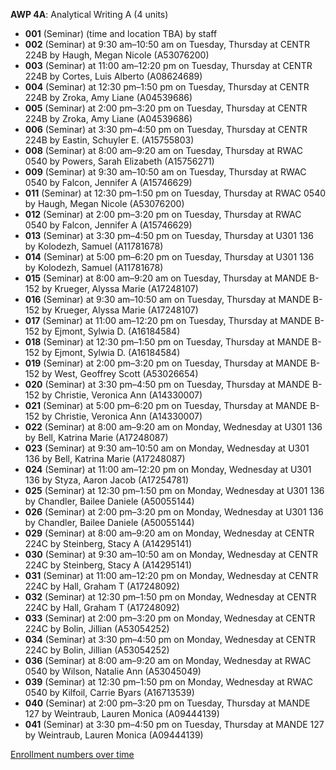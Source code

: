**AWP 4A**: Analytical Writing A (4 units)

- **001** (Seminar) (time and location TBA) by staff
- **002** (Seminar) at 9:30 am–10:50 am on Tuesday, Thursday at CENTR 224B by Haugh, Megan Nicole (A53076200)
- **003** (Seminar) at 11:00 am–12:20 pm on Tuesday, Thursday at CENTR 224B by Cortes, Luis Alberto (A08624689)
- **004** (Seminar) at 12:30 pm–1:50 pm on Tuesday, Thursday at CENTR 224B by Zroka, Amy Liane (A04539686)
- **005** (Seminar) at 2:00 pm–3:20 pm on Tuesday, Thursday at CENTR 224B by Zroka, Amy Liane (A04539686)
- **006** (Seminar) at 3:30 pm–4:50 pm on Tuesday, Thursday at CENTR 224B by Eastin, Schuyler E. (A15755803)
- **008** (Seminar) at 8:00 am–9:20 am on Tuesday, Thursday at RWAC 0540 by Powers, Sarah Elizabeth (A15756271)
- **009** (Seminar) at 9:30 am–10:50 am on Tuesday, Thursday at RWAC 0540 by Falcon, Jennifer A (A15746629)
- **011** (Seminar) at 12:30 pm–1:50 pm on Tuesday, Thursday at RWAC 0540 by Haugh, Megan Nicole (A53076200)
- **012** (Seminar) at 2:00 pm–3:20 pm on Tuesday, Thursday at RWAC 0540 by Falcon, Jennifer A (A15746629)
- **013** (Seminar) at 3:30 pm–4:50 pm on Tuesday, Thursday at U301 136 by Kolodezh, Samuel (A11781678)
- **014** (Seminar) at 5:00 pm–6:20 pm on Tuesday, Thursday at U301 136 by Kolodezh, Samuel (A11781678)
- **015** (Seminar) at 8:00 am–9:20 am on Tuesday, Thursday at MANDE B-152 by Krueger, Alyssa Marie (A17248107)
- **016** (Seminar) at 9:30 am–10:50 am on Tuesday, Thursday at MANDE B-152 by Krueger, Alyssa Marie (A17248107)
- **017** (Seminar) at 11:00 am–12:20 pm on Tuesday, Thursday at MANDE B-152 by Ejmont, Sylwia D. (A16184584)
- **018** (Seminar) at 12:30 pm–1:50 pm on Tuesday, Thursday at MANDE B-152 by Ejmont, Sylwia D. (A16184584)
- **019** (Seminar) at 2:00 pm–3:20 pm on Tuesday, Thursday at MANDE B-152 by West, Geoffrey Scott (A53026654)
- **020** (Seminar) at 3:30 pm–4:50 pm on Tuesday, Thursday at MANDE B-152 by Christie, Veronica Ann (A14330007)
- **021** (Seminar) at 5:00 pm–6:20 pm on Tuesday, Thursday at MANDE B-152 by Christie, Veronica Ann (A14330007)
- **022** (Seminar) at 8:00 am–9:20 am on Monday, Wednesday at U301 136 by Bell, Katrina Marie (A17248087)
- **023** (Seminar) at 9:30 am–10:50 am on Monday, Wednesday at U301 136 by Bell, Katrina Marie (A17248087)
- **024** (Seminar) at 11:00 am–12:20 pm on Monday, Wednesday at U301 136 by Styza, Aaron Jacob (A17254781)
- **025** (Seminar) at 12:30 pm–1:50 pm on Monday, Wednesday at U301 136 by Chandler, Bailee Daniele (A50055144)
- **026** (Seminar) at 2:00 pm–3:20 pm on Monday, Wednesday at U301 136 by Chandler, Bailee Daniele (A50055144)
- **029** (Seminar) at 8:00 am–9:20 am on Monday, Wednesday at CENTR 224C by Steinberg, Stacy A (A14295141)
- **030** (Seminar) at 9:30 am–10:50 am on Monday, Wednesday at CENTR 224C by Steinberg, Stacy A (A14295141)
- **031** (Seminar) at 11:00 am–12:20 pm on Monday, Wednesday at CENTR 224C by Hall, Graham T (A17248092)
- **032** (Seminar) at 12:30 pm–1:50 pm on Monday, Wednesday at CENTR 224C by Hall, Graham T (A17248092)
- **033** (Seminar) at 2:00 pm–3:20 pm on Monday, Wednesday at CENTR 224C by Bolin, Jillian (A53054252)
- **034** (Seminar) at 3:30 pm–4:50 pm on Monday, Wednesday at CENTR 224C by Bolin, Jillian (A53054252)
- **036** (Seminar) at 8:00 am–9:20 am on Monday, Wednesday at RWAC 0540 by Wilson, Natalie Ann (A53045049)
- **039** (Seminar) at 12:30 pm–1:50 pm on Monday, Wednesday at RWAC 0540 by Kilfoil, Carrie Byars (A16713539)
- **040** (Seminar) at 2:00 pm–3:20 pm on Tuesday, Thursday at MANDE 127 by Weintraub, Lauren Monica (A09444139)
- **041** (Seminar) at 3:30 pm–4:50 pm on Tuesday, Thursday at MANDE 127 by Weintraub, Lauren Monica (A09444139)

[Enrollment numbers over time](./AWP4A.tsv)
